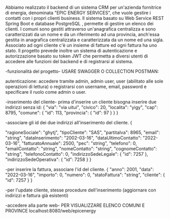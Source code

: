 
Abbiamo realizzato il backend di un sistema CRM per un'azienda fornitrice di energia, denominata "EPIC ENERGY SERVICES", che vuole gestire i contatti con i propri clienti business.
Il sistema basato su Web Service REST Spring Boot e database PostgreSQL , permette di gestire un elenco dei clienti.
I comuni sono gestiti attraverso un'anagrafica centralizza e sono caratterizzati da un nome e da un riferimento ad una provincia, anch'essa gestita in anagrafica centralizzata e caratterizzata da un nome ed una sigla. 
Associato ad ogni cliente c'è un insieme di fatture ed ogni fattura ha uno stato. 
Il progetto prevede inoltre un sistema di autenticazione e autorizzazione basato su token JWT che permetta a diversi utenti di accedere alle funzioni del backend e di registrarsi al sistema.



-funzionalità del progetto-
USARE SWAGGER O COLLECTION POSTMAN:

autenticazione:
  accedere tramite admin, admin
          user, user (abilitato alle sole operazioni di lettura)
 o registrarsi con username, email, password e specificare il ruolo come admin o user.

-inserimento del cliente-
prima d'inserire un cliente bisogna inserire due indirizzi senza id:
{
  "via": "via uitui",
  "civico": 20,
  "localita": "yigy",
  "cap": 8795,
  "comune": {
    "id": 113,
    "provincia": {
      "id": 97
    }
  }
}
        
-associare gli id dei due indirizzi all'inserimento del cliente.
{

  "ragioneSociale": "ghytj",
  "tipoCliente": "SAS",
  "partitaIva": 8965,
  "email": "string",
  "dataInserimento": "2002-03-16",
  "dataUltimoContatto": "2022-03-16",
  "fatturatoAnnuale": 2500,
  "pec": "string",
  "telefono": 0,
  "emailContatto": "string",
  "nomeContatto": "string",
  "cognomeContatto": "string",
  "telefonoContatto": 0,
  "indirizzoSedeLegale": {
    "id": 7257
  },
  "indirizzoSedeOperativa": {
    "id": 7258
  }
} 


-per inserire la fattura, associare l'id del cliente.
{
  "anno": 2001,
  "data": "2022-03-16",
  "importo": 0,
  "numero": 0,
  "statoFattura": "string",
  "cliente": {
    "id": 7257
 }
}

-per l'update cliente, stesse procedure dell'inserimento
(aggiornare con indirizzi e fattura già esistenti)

-accedere alla parte web-
PER VISUALIZZARE ELENCO COMUNI E PROVINCE
localhost:8080/web/epicenergy






